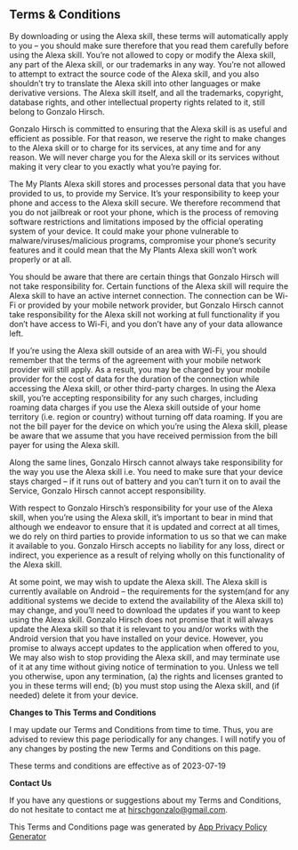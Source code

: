 ## Terms & Conditions

By downloading or using the Alexa skill, these terms will automatically apply to you – you should make sure therefore that you read them carefully before using the Alexa skill. You’re not allowed to copy or modify the Alexa skill, any part of the Alexa skill, or our trademarks in any way. You’re not allowed to attempt to extract the source code of the Alexa skill, and you also shouldn’t try to translate the Alexa skill into other languages or make derivative versions. The Alexa skill itself, and all the trademarks, copyright, database rights, and other intellectual property rights related to it, still belong to Gonzalo Hirsch.

Gonzalo Hirsch is committed to ensuring that the Alexa skill is as useful and efficient as possible. For that reason, we reserve the right to make changes to the Alexa skill or to charge for its services, at any time and for any reason. We will never charge you for the Alexa skill or its services without making it very clear to you exactly what you’re paying for.

The My Plants Alexa skill stores and processes personal data that you have provided to us, to provide my Service. It’s your responsibility to keep your phone and access to the Alexa skill secure. We therefore recommend that you do not jailbreak or root your phone, which is the process of removing software restrictions and limitations imposed by the official operating system of your device. It could make your phone vulnerable to malware/viruses/malicious programs, compromise your phone’s security features and it could mean that the My Plants Alexa skill won’t work properly or at all.

You should be aware that there are certain things that Gonzalo Hirsch will not take responsibility for. Certain functions of the Alexa skill will require the Alexa skill to have an active internet connection. The connection can be Wi-Fi or provided by your mobile network provider, but Gonzalo Hirsch cannot take responsibility for the Alexa skill not working at full functionality if you don’t have access to Wi-Fi, and you don’t have any of your data allowance left.

If you’re using the Alexa skill outside of an area with Wi-Fi, you should remember that the terms of the agreement with your mobile network provider will still apply. As a result, you may be charged by your mobile provider for the cost of data for the duration of the connection while accessing the Alexa skill, or other third-party charges. In using the Alexa skill, you’re accepting responsibility for any such charges, including roaming data charges if you use the Alexa skill outside of your home territory (i.e. region or country) without turning off data roaming. If you are not the bill payer for the device on which you’re using the Alexa skill, please be aware that we assume that you have received permission from the bill payer for using the Alexa skill.

Along the same lines, Gonzalo Hirsch cannot always take responsibility for the way you use the Alexa skill i.e. You need to make sure that your device stays charged – if it runs out of battery and you can’t turn it on to avail the Service, Gonzalo Hirsch cannot accept responsibility.

With respect to Gonzalo Hirsch’s responsibility for your use of the Alexa skill, when you’re using the Alexa skill, it’s important to bear in mind that although we endeavor to ensure that it is updated and correct at all times, we do rely on third parties to provide information to us so that we can make it available to you. Gonzalo Hirsch accepts no liability for any loss, direct or indirect, you experience as a result of relying wholly on this functionality of the Alexa skill.

At some point, we may wish to update the Alexa skill. The Alexa skill is currently available on Android – the requirements for the system(and for any additional systems we decide to extend the availability of the Alexa skill to) may change, and you’ll need to download the updates if you want to keep using the Alexa skill. Gonzalo Hirsch does not promise that it will always update the Alexa skill so that it is relevant to you and/or works with the Android version that you have installed on your device. However, you promise to always accept updates to the application when offered to you, We may also wish to stop providing the Alexa skill, and may terminate use of it at any time without giving notice of termination to you. Unless we tell you otherwise, upon any termination, (a) the rights and licenses granted to you in these terms will end; (b) you must stop using the Alexa skill, and (if needed) delete it from your device.

**Changes to This Terms and Conditions**

I may update our Terms and Conditions from time to time. Thus, you are advised to review this page periodically for any changes. I will notify you of any changes by posting the new Terms and Conditions on this page.

These terms and conditions are effective as of 2023-07-19

**Contact Us**

If you have any questions or suggestions about my Terms and Conditions, do not hesitate to contact me at hirschgonzalo@gmail.com.

This Terms and Conditions page was generated by [App Privacy Policy Generator](https://app-privacy-policy-generator.nisrulz.com/)
